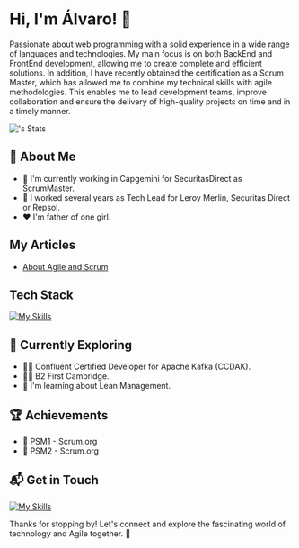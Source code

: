 # Hi, I'm Álvaro! 👋

Passionate about web programming with a solid experience in a wide range of languages ​​and technologies. My main focus is on both BackEnd and FrontEnd development, allowing me to create complete and efficient solutions.
In addition, I have recently obtained the certification as a Scrum Master, which has allowed me to combine my technical skills with agile methodologies. This enables me to lead development teams, improve collaboration and ensure the delivery of high-quality projects on time and in a timely manner.

![<username>'s Stats](https://github-readme-stats.vercel.app/api?username=Sarebok85&theme=vue-dark&show_icons=true&hide_border=true&count_private=true)

## 🚀 About Me

  - 👷 I'm currently working in Capgemini for SecuritasDirect as ScrumMaster.
  - 📝 I worked several years as Tech Lead for Leroy Merlin, Securitas Direct or Repsol.
  - ♥️ I'm father of one girl.

## My Articles
  - [About Agile and Scrum](https://www.linkedin.com/in/%C3%A1lvaro-romero-ayala-82226412b/recent-activity/articles/)

## Tech Stack
  [![My Skills](https://skillicons.dev/icons?i=spring,java,kafka,angular,jenkins,kubernetes,mongodb)](https://skillicons.dev)

## 🌱 Currently Exploring

  - 🧑‍🎓 Confluent Certified Developer for Apache Kafka (CCDAK).
  - 🧑‍🎓 B2 First Cambridge.
  - 🔎 I'm learning about Lean Management.

## 🏆 Achievements

  - 🌟 PSM1 - Scrum.org
  - 🌟 PSM2 - Scrum.org

## 📬 Get in Touch

[![My Skills](https://skillicons.dev/icons?i=linkedin)](https://www.linkedin.com/in/%C3%A1lvaro-romero-ayala-82226412b/)

Thanks for stopping by! Let's connect and explore the fascinating world of technology and Agile together. 🚀

<!--

Here are some ideas to get you started:

- 🔭 I’m currently working on ...
- 🌱 I’m currently learning ...
- 👯 I’m looking to collaborate on ...
- 🤔 I’m looking for help with ...
- 💬 Ask me about ...
- 📫 How to reach me: ...
- 😄 Pronouns: ...
- ⚡ Fun fact: ...
-->

